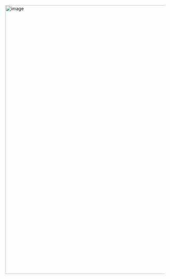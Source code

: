 <img width="1785" height="846" alt="image" src="https://github.com/user-attachments/assets/70694fcf-12f4-487a-b691-6254b981eb1c" />
